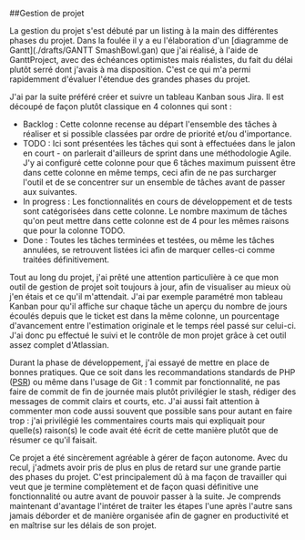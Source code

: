
##Gestion de projet

La gestion du projet s'est débuté par un listing à la main des différentes phases du projet. Dans la foulée il y a eu l'élaboration d'un [diagramme de Gantt](./drafts/GANTT SmashBowl.gan) que j'ai réalisé, à l'aide de GanttProject, avec des échéances optimistes mais réalistes, du fait du délai plutôt serré dont j'avais à ma disposition. C'est ce qui m'a permi rapidemment d'évaluer l'étendue des grandes phases du projet.

J'ai par la suite préféré créer et suivre un tableau Kanban sous Jira. Il est découpé de façon plutôt classique en 4 colonnes qui sont :
- Backlog : Cette colonne recense au départ l'ensemble des tâches à réaliser et si possible classées par ordre de priorité et/ou d'importance.
- TODO : Ici sont présentées les tâches qui sont à effectuées dans le jalon en court - on parlerait d'ailleurs de sprint dans une méthodologie Agile. J'y ai configuré cette colonne pour que 6 tâches maximum puissent être dans cette colonne en même temps, ceci afin de ne pas surcharger l'outil et de se concentrer sur un ensemble de tâches avant de passer aux suivantes.
- In progress : Les fonctionnalités en cours de développement et de tests sont catégorisées dans cette colonne. Le nombre maximum de tâches qu'on peut mettre dans cette colonne est de 4 pour les mêmes raisons que pour la colonne TODO.
- Done : Toutes les tâches terminées et testées, ou même les tâches annulées, se retrouvent listées ici afin de marquer celles-ci comme traitées définitivement.

Tout au long du projet, j'ai prêté une attention particulière à ce que mon outil de gestion de projet soit toujours à jour, afin de visualiser au mieux où j'en étais et ce qu'il m'attendait.
J'ai par exemple paramétré mon tableau Kanban pour qu'il affiche sur chaque tâche un aperçu du nombre de jours écoulés depuis que le ticket est dans la même colonne, un pourcentage d'avancement entre l'estimation originale et le temps réel passé sur celui-ci.
J'ai donc pu effectué le suivi et le contrôle de mon projet grâce à cet outil assez complet d'Atlassian.

Durant la phase de développement, j'ai essayé de mettre en place de bonnes pratiques.
Que ce soit dans les recommandations standards de PHP ([PSR](https://www.php-fig.org/psr/)) ou même dans l'usage de Git : 1 commit par fonctionnalité, ne pas faire de commit de fin de journée mais plutôt privilégier le stash, rédiger des messages de commit clairs et courts, etc.
J'ai aussi fait attention à commenter mon code aussi souvent que possible sans pour autant en faire trop : j'ai privilégié les commentaires courts mais qui expliquait pour quelle(s) raison(s) le code avait été écrit de cette manière plutôt que de résumer ce qu'il faisait.

Ce projet a été sincèrement agréable à gérer de façon autonome. Avec du recul, j'admets avoir pris de plus en plus de retard sur une grande partie des phases du projet. C'est principalement dû à ma façon de travailler qui veut que je termine complètement et de façon quasi définitive une fonctionnalité ou autre avant de pouvoir passer à la suite. Je comprends maintenant d'avantage l'intéret de traiter les étapes l'une après l'autre sans jamais déborder et de manière organisée afin de gagner en productivité et en maîtrise sur les délais de son projet.
